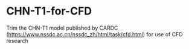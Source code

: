 # CHN-T1-for-CFD
Trim the CHN-T1 model published by CARDC (https://www.nssdc.ac.cn/nssdc_zh/html/task/cfd.html) for use of CFD research
